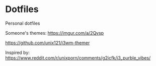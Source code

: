 # Dotfiles
Personal dotfiles

Someone's themes:
https://imgur.com/a/2Qvsp

https://github.com/unix121/i3wm-themer

Inspired by: https://www.reddit.com/r/unixporn/comments/g2icfk/i3_purble_vibes/
